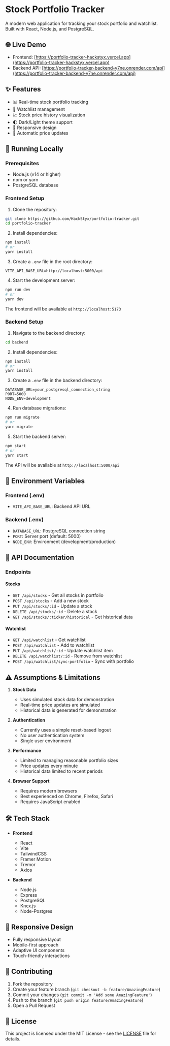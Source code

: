 # Stock Portfolio Tracker

A modern web application for tracking your stock portfolio and watchlist. Built with React, Node.js, and PostgreSQL.

## 🌐 Live Demo

- Frontend: [https://portfolio-tracker-hackstyx.vercel.app](https://portfolio-tracker-hackstyx.vercel.app)
- Backend API: [https://portfolio-tracker-backend-y7ne.onrender.com/api](https://portfolio-tracker-backend-y7ne.onrender.com/api)

## ✨ Features

- 📊 Real-time stock portfolio tracking
- 👀 Watchlist management
- 📈 Stock price history visualization
- 🌓 Dark/Light theme support
- 📱 Responsive design
- 🔄 Automatic price updates

## 🚀 Running Locally

### Prerequisites

- Node.js (v14 or higher)
- npm or yarn
- PostgreSQL database

### Frontend Setup

1. Clone the repository:
```bash
git clone https://github.com/HackStyx/portfolio-tracker.git
cd portfolio-tracker
```

2. Install dependencies:
```bash
npm install
# or
yarn install
```

3. Create a `.env` file in the root directory:
```env
VITE_API_BASE_URL=http://localhost:5000/api
```

4. Start the development server:
```bash
npm run dev
# or
yarn dev
```

The frontend will be available at `http://localhost:5173`

### Backend Setup

1. Navigate to the backend directory:
```bash
cd backend
```

2. Install dependencies:
```bash
npm install
# or
yarn install
```

3. Create a `.env` file in the backend directory:
```env
DATABASE_URL=your_postgresql_connection_string
PORT=5000
NODE_ENV=development
```

4. Run database migrations:
```bash
npm run migrate
# or
yarn migrate
```

5. Start the backend server:
```bash
npm start
# or
yarn start
```

The API will be available at `http://localhost:5000/api`

## 🔧 Environment Variables

### Frontend (.env)
- `VITE_API_BASE_URL`: Backend API URL

### Backend (.env)
- `DATABASE_URL`: PostgreSQL connection string
- `PORT`: Server port (default: 5000)
- `NODE_ENV`: Environment (development/production)

## 📝 API Documentation

### Endpoints

#### Stocks
- `GET /api/stocks` - Get all stocks in portfolio
- `POST /api/stocks` - Add a new stock
- `PUT /api/stocks/:id` - Update a stock
- `DELETE /api/stocks/:id` - Delete a stock
- `GET /api/stocks/:ticker/historical` - Get historical data

#### Watchlist
- `GET /api/watchlist` - Get watchlist
- `POST /api/watchlist` - Add to watchlist
- `PUT /api/watchlist/:id` - Update watchlist item
- `DELETE /api/watchlist/:id` - Remove from watchlist
- `POST /api/watchlist/sync-portfolio` - Sync with portfolio

## ⚠️ Assumptions & Limitations

1. **Stock Data**
   - Uses simulated stock data for demonstration
   - Real-time price updates are simulated
   - Historical data is generated for demonstration

2. **Authentication**
   - Currently uses a simple reset-based logout
   - No user authentication system
   - Single user environment

3. **Performance**
   - Limited to managing reasonable portfolio sizes
   - Price updates every minute
   - Historical data limited to recent periods

4. **Browser Support**
   - Requires modern browsers
   - Best experienced on Chrome, Firefox, Safari
   - Requires JavaScript enabled

## 🛠️ Tech Stack

- **Frontend**
  - React
  - Vite
  - TailwindCSS
  - Framer Motion
  - Tremor
  - Axios

- **Backend**
  - Node.js
  - Express
  - PostgreSQL
  - Knex.js
  - Node-Postgres

## 📱 Responsive Design

- Fully responsive layout
- Mobile-first approach
- Adaptive UI components
- Touch-friendly interactions

## 🤝 Contributing

1. Fork the repository
2. Create your feature branch (`git checkout -b feature/AmazingFeature`)
3. Commit your changes (`git commit -m 'Add some AmazingFeature'`)
4. Push to the branch (`git push origin feature/AmazingFeature`)
5. Open a Pull Request

## 📄 License

This project is licensed under the MIT License - see the [LICENSE](LICENSE) file for details.
